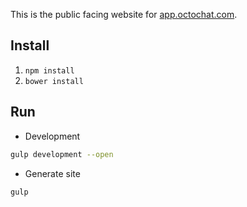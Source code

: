 This is the public facing website for [app.octochat.com](http://app.octochat.com).

## Install

1. `npm install`
1. `bower install`

## Run

* Development

```bash
gulp development --open
```

* Generate site

```bash
gulp
```
